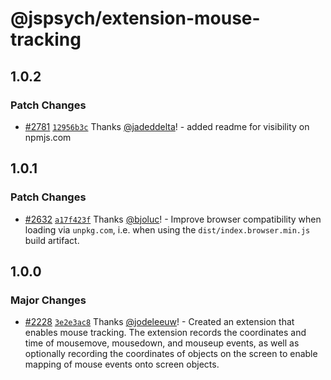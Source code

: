 # @jspsych/extension-mouse-tracking

## 1.0.2

### Patch Changes

- [#2781](https://github.com/jspsych/jsPsych/pull/2781) [`12956b3c`](https://github.com/jspsych/jsPsych/commit/12956b3cc130676a81e4a4536d68800a4d34e8a8) Thanks [@jadeddelta](https://github.com/jadeddelta)! - added readme for visibility on npmjs.com

## 1.0.1

### Patch Changes

- [#2632](https://github.com/jspsych/jsPsych/pull/2632) [`a17f423f`](https://github.com/jspsych/jsPsych/commit/a17f423f18df24c73baeb06d4079f9f2f9211386) Thanks [@bjoluc](https://github.com/bjoluc)! - Improve browser compatibility when loading via `unpkg.com`, i.e. when using the `dist/index.browser.min.js` build artifact.

## 1.0.0

### Major Changes

- [#2228](https://github.com/jspsych/jsPsych/pull/2228) [`3e2e3ac8`](https://github.com/jspsych/jsPsych/commit/3e2e3ac86782c8c551b92cc087221994197adfe4) Thanks [@jodeleeuw](https://github.com/jodeleeuw)! - Created an extension that enables mouse tracking. The extension records the coordinates and time of mousemove, mousedown, and mouseup events, as well as optionally recording the coordinates of objects on the screen to enable mapping of mouse events onto screen objects.
